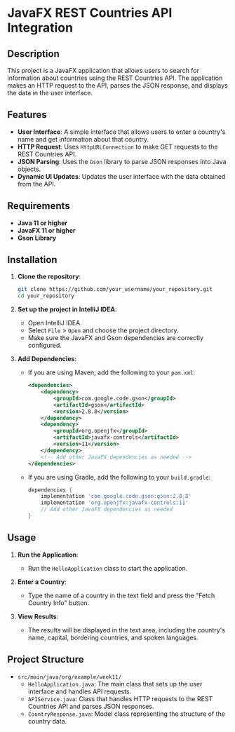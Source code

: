 # JavaFX REST Countries API Integration

## Description

This project is a JavaFX application that allows users to search for information about countries using the REST Countries API. The application makes an HTTP request to the API, parses the JSON response, and displays the data in the user interface.

## Features

- **User Interface**: A simple interface that allows users to enter a country's name and get information about that country.
- **HTTP Request**: Uses `HttpURLConnection` to make GET requests to the REST Countries API.
- **JSON Parsing**: Uses the `Gson` library to parse JSON responses into Java objects.
- **Dynamic UI Updates**: Updates the user interface with the data obtained from the API.

## Requirements

- **Java 11 or higher**
- **JavaFX 11 or higher**
- **Gson Library**

## Installation

1. **Clone the repository**:
    ```sh
    git clone https://github.com/your_username/your_repository.git
    cd your_repository
    ```

2. **Set up the project in IntelliJ IDEA**:
    - Open IntelliJ IDEA.
    - Select `File` > `Open` and choose the project directory.
    - Make sure the JavaFX and Gson dependencies are correctly configured.

3. **Add Dependencies**:
    - If you are using Maven, add the following to your `pom.xml`:
        ```xml
        <dependencies>
            <dependency>
                <groupId>com.google.code.gson</groupId>
                <artifactId>gson</artifactId>
                <version>2.8.8</version>
            </dependency>
            <dependency>
                <groupId>org.openjfx</groupId>
                <artifactId>javafx-controls</artifactId>
                <version>11</version>
            </dependency>
            <!-- Add other JavaFX dependencies as needed -->
        </dependencies>
        ```

    - If you are using Gradle, add the following to your `build.gradle`:
        ```groovy
        dependencies {
            implementation 'com.google.code.gson:gson:2.8.8'
            implementation 'org.openjfx:javafx-controls:11'
            // Add other JavaFX dependencies as needed
        }
        ```

## Usage

1. **Run the Application**:
    - Run the `HelloApplication` class to start the application.

2. **Enter a Country**:
    - Type the name of a country in the text field and press the "Fetch Country Info" button.

3. **View Results**:
    - The results will be displayed in the text area, including the country's name, capital, bordering countries, and spoken languages.

## Project Structure

- `src/main/java/org/example/week11/`
  - `HelloApplication.java`: The main class that sets up the user interface and handles API requests.
  - `APIService.java`: Class that handles HTTP requests to the REST Countries API and parses JSON responses.
  - `CountryResponse.java`: Model class representing the structure of the country data.



